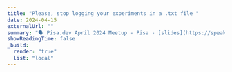 ```yaml
---
title: "Please, stop logging your experiments in a .txt file "
date: 2024-04-15
externalUrl: ""
summary: "🗣 Pisa.dev April 2024 Meetup - Pisa - [slides](https://speakerdeck.com/lcorbucci/please-stop-logging-your-experiments-in-a-txt-file) <br /> In this talk I explained how I use WANDB to track the results of my ML experiments."
showReadingTime: false
_build:
  render: "true"
  list: "local"
---
```

